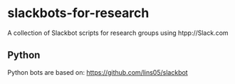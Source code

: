 # slackbots-for-research
A collection of Slackbot scripts for research groups using htpp://Slack.com



## Python

Python bots are based on: https://github.com/lins05/slackbot

